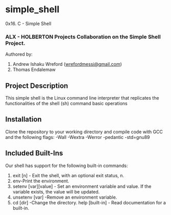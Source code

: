 # simple_shell
0x16. C - Simple Shell

### ALX - HOLBERTON Projects Collaboration on the Simple Shell Project.
Authored by: 
1. Andrew Ishaku Wreford (wrefordmessi@gmail.com)
2. Thomas Endalemaw

## Project Description

This simple shell is the Linux command line interpreter that replicates the functionalities of the shell (sh) command basic operations



## Installation
Clone the repository to your working directory and compile code with GCC and the following flags: -Wall -Wextra -Werror -pedantic -std=gnu89


## Included Built-Ins

Our shell has support for the following built-in commands:
1. exit [n] - Exit the shell, with an optional exit status, n.
2. env-Print the environment.
3. setenv [var][value] - Set an environment variable and value. If the variable exists, the value will be updated. 
4. unsetenv [var] -Remove an environment variable.
5. cd [dir] -Change the directory. help [built-in] - Read documentation for a built-in.
